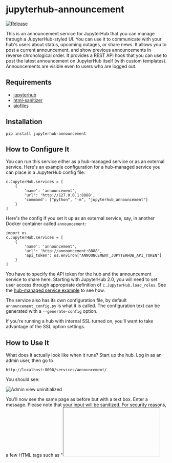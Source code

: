 # jupyterhub-announcement

[![Release](https://img.shields.io/github/v/release/rcthomas/jupyterhub-announcement.svg)](https://github.com/rcthomas/jupyterhub-announcement/releases/latest)

This is an announcement service for JupyterHub that you can manage through a JupyterHub-styled UI.
You can use it to communicate with your hub's users about status, upcoming outages, or share news.
It allows you to post a current announcement, and show previous announcements in reverse chronological order.
It provides a REST API hook that you can use to post the latest announcement on JupyterHub itself (with custom templates).
Announcements are visible even to users who are logged out.

## Requirements

* [jupyterhub](https://pypi.org/project/jupyterhub/)
* [html-sanitizer](https://pypi.org/project/html-sanitizer/)
* [aiofiles](https://pypi.org/project/aiofiles/)

## Installation

    pip install jupyterhub-announcement

## How to Configure It

You can run this service either as a hub-managed service or as an external service.
Here's an example configuration for a hub-managed service you can place in a JupyterHub config file:

    c.JupyterHub.services = [
        {
            'name': 'announcement',
            'url': 'http://127.0.0.1:8888',
            'command': ["python", "-m", "jupyterhub_announcement"]
        }
    ]

Here's the config if you set it up as an external service, say, in another Docker container called `announcement`:

    import os
    c.JupyterHub.services = [
        {
            'name': 'announcement',
            'url': 'http://announcement:8888',
            'api_token': os.environ["ANNOUNCEMENT_JUPYTERHUB_API_TOKEN"]
        }
    ]

You have to specify the API token for the hub and the announcement service to share here.
Starting with JupyterHub 2.0, you will need to set user access through appropriate definition of `c.JupyterHub.load_roles`.
See the [hub-managed service example](examples/hub-managed/README.md) to see how.

The service also has its own configuration file, by default `announcement_config.py` is what it is called.
The configuration text can be generated with a `--generate-config` option.

If you're running a hub with internal SSL turned on, you'll want to take advantage of the SSL option settings.

## How to Use It

What does it actually look like when it runs?
Start up the hub.
Log in as an admin user, then go to

    http://localhost:8000/services/announcement/

You should see:

![Admin view uninitialized](https://raw.githubusercontent.com/rcthomas/jupyterhub-announcement/main/docs/resources/02-admin-view-uninitialized.png "Admin view uninitialized")

You'll now see the same page as before but with a text box.
Enter a message. Please note that your input will be sanitized.
For security reasons, a few HTML tags such as "<iframe>" or "<script>" will be automatically removed.

![Admin view filling out](https://raw.githubusercontent.com/rcthomas/jupyterhub-announcement/main/docs/resources/03-admin-view-filling-out.png "Admin view filling out")

That becomes the Latest Announcement.

![Admin view filled out](https://raw.githubusercontent.com/rcthomas/jupyterhub-announcement/main/docs/resources/04-admin-view-filled-out.png "Admin view filled out")

On the hub, a user will see the announcement posted.

![User view from the hub](https://raw.githubusercontent.com/rcthomas/jupyterhub-announcement/main/docs/resources/04-user-view-hub.png "User view from the hub")

If you enter an empty message, it clears that message and demotes it to a Previous Announcement.

![Admin view cleared](https://raw.githubusercontent.com/rcthomas/jupyterhub-announcement/main/docs/resources/05-admin-view-cleared.png "Admin view cleared")

Go on.  Add a few more.  Then log out.
Now log in using a test user who is not an admin.
Point back at the announcement page and there you see all these wonderful communications your friendly admin sent to you.

![User view](https://raw.githubusercontent.com/rcthomas/jupyterhub-announcement/main/docs/resources/06-user-view.png "User view")

Log out again and have a look.
You can see them even if you're logged out.

## REST Endpoint

Use the `/services/announcement/latest` endpoint to get the latest announcement in JSON form.
You can make a call out to the service to get the announcement from the hub, if you customize the page template.
Users may like that.
If the latest announcement has been cleared or there are no announcements yet, an empty announcement will be returned.

Here are more details on how you can use the REST endpoint in a custom template.
This example extends the JupyterHub `page.html` template to make a little AJAX call to the announcement service.
To make it work you must 

1. Create a directory somewhere the hub can reach, let's use `/opt/templates` for instance.
1. Add the template to `/opt/templates/page.html`
1. Finally, set `c.JupyterHub.template_paths = ["/opt/templates"]` in your JupyterHub configuration file.

Note the first line that says we are [extending a template.](https://jupyterhub.readthedocs.io/en/stable/reference/templates.html#extending-templates)

    {% extends "templates/page.html" %}
    {% block announcement %}
    <div class="container announcement"></div>
    {% endblock %}

    {% block script %}
    {{ super() }}
    <script>
    $.get("/services/announcement/latest", function(data) {
      var announcement = data["announcement"];
      if(announcement) {
        $(".announcement").html(`<div class="panel panel-warning">
          <div class="panel-heading">
            <h3 class="panel-title">Announcement</h3>
          </div>
          <div class="panel-body text-center announcement">
            ${announcement}
          </div>       
        </div>`);
      }
    });
    </script>
    {% endblock %}

**BE CAREFUL** It should be pretty clear at this point that you want to ensure your admins can be trusted!

## Fixed Message

There's a hook in the configuration that lets you add a custom message above all the annoucements.
A good use for this message would be to include a link to a more general system status or message of the day (MOTD) page.

## Announcement Lifetime

Announcements are retained in the queue for up to some configurable lifetime in days.
After that they are purged automatically.
By default announcements stay in the queue for a week.

## Persisted Announcements

By default the service does nothing to persist announcements.
You can change this behavior by specifying `persist_path` for the `AnnouncementQueue` object.
If this is set, then at start up the service will read this file and try to initialize the queue with its contents.
If it is set but the file doesn't exist, that's OK, the queue just starts off empty.
On update, the file is over-written to reflect the current state of the queue.
This way if the service is restarted, those old announcements aren't lost.
The persistence file is just JSON.
**BE CERTAIN** access to this file is protected! 
